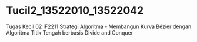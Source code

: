 # Tucil2_13522010_13522042
Tugas Kecil 02 IF2211 Strategi Algoritma - Membangun Kurva Bézier dengan Algoritma Titik Tengah berbasis Divide and Conquer
